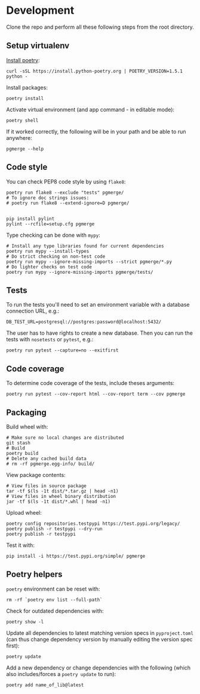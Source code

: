 # Development

Clone the repo and perform all these following steps from the root directory.

## Setup virtualenv

[Install poetry](https://python-poetry.org/docs/#osx--linux--bashonwindows-install-instructions):

    curl -sSL https://install.python-poetry.org | POETRY_VERSION=1.5.1 python -

Install packages:

    poetry install

Activate virtual environment (and app command - in editable mode):

    poetry shell

If it worked correctly, the following will be in your path and be able to run anywhere:

    pgmerge --help

## Code style

You can check PEP8 code style by using `flake8`:

    poetry run flake8 --exclude "tests" pgmerge/
    # To ignore doc strings issues:
    # poetry run flake8 --extend-ignore=D pgmerge/


    pip install pylint
    pylint --rcfile=setup.cfg pgmerge

Type checking can be done with `mypy`:

    # Install any type libraries found for current dependencies
    poetry run mypy --install-types
    # Do strict checking on non-test code
    poetry run mypy --ignore-missing-imports --strict pgmerge/*.py
    # Do lighter checks on test code
    poetry run mypy --ignore-missing-imports pgmerge/tests/

## Tests

To run the tests you'll need to set an environment variable with a database connection URL, e.g.:

    DB_TEST_URL=postgresql://postgres:password@localhost:5432/

The user has to have rights to create a new database. Then you can run the tests with `nosetests` or `pytest`, e.g.:

    poetry run pytest --capture=no --exitfirst

## Code coverage

To determine code coverage of the tests, include theses arguments:

    poetry run pytest --cov-report html --cov-report term --cov pgmerge

## Packaging

Build wheel with:

    # Make sure no local changes are distributed
    git stash
    # Build
    poetry build
    # Delete any cached build data
    # rm -rf pgmerge.egg-info/ build/

View package contents:

    # View files in source package
    tar -tf $(ls -1t dist/*.tar.gz | head -n1)
    # View files in wheel binary distribution
    jar -tf $(ls -1t dist/*.whl | head -n1)

Upload wheel:

    poetry config repositories.testpypi https://test.pypi.org/legacy/
    poetry publish -r testpypi --dry-run
    poetry publish -r testpypi

Test it with:

    pip install -i https://test.pypi.org/simple/ pgmerge

## Poetry helpers

`poetry` environment can be reset with:

    rm -rf `poetry env list --full-path`

Check for outdated dependencies with:

    poetry show -l

Update all dependencies to latest matching version specs in `pyproject.toml` (can thus change dependency version by manually editing the version spec first):

    poetry update

Add a new dependency or change dependencies with the following (which also includes/forces a `poetry update` to run):

    poetry add name_of_lib@latest

